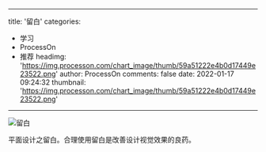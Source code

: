 
---
title: '留白'
categories: 
 - 学习
 - ProcessOn
 - 推荐
headimg: 'https://img.processon.com/chart_image/thumb/59a51222e4b0d17449e23522.png'
author: ProcessOn
comments: false
date: 2022-01-17 09:24:32
thumbnail: 'https://img.processon.com/chart_image/thumb/59a51222e4b0d17449e23522.png'
---

<div>   
<img class="thumb" alt="留白" src="https://img.processon.com/chart_image/thumb/59a51222e4b0d17449e23522.png" referrerpolicy="no-referrer">
<p>平面设计之留白。合理使用留白是改善设计视觉效果的良药。</p>  
</div>
            